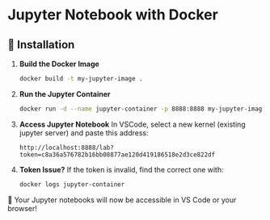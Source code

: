 # Jupyter Notebook with Docker

## 🚀 Installation

1. **Build the Docker Image**

   ```sh
   docker build -t my-jupyter-image .
   ```

2. **Run the Jupyter Container**

   ```sh
   docker run -d --name jupyter-container -p 8888:8888 my-jupyter-image
   ```

3. **Access Jupyter Notebook**
   In VSCode, select a new kernel (existing jupyter server) and paste this address:
   ```
   http://localhost:8888/lab?token=c8a36a576782b16bb08877ae120d419186518e2d3ce822df
   ```
4. **Token Issue?**
   If the token is invalid, find the correct one with:
   ```sh
   docker logs jupyter-container
   ```

📌 Your Jupyter notebooks will now be accessible in VS Code or your browser!
